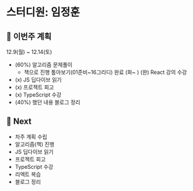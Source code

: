 # 스터디원: 임정훈

## 🚀 이번주 계획

12.9(월) ~ 12.14(토)

- (60%) 알고리즘 문제풀이
  - 책으로 진행 톺아보기(01준비~16그리디) 완료 (화~ )
    (완) React 강의 수강
- (x) JS 딥다이브 읽기
- (x) 프로젝트 회고
- (x) TypeScript 수강
- (40%) 했던 내용 블로그 정리

## 🌱 Next

- 차주 계획 수립
- 알고리즘(책) 진행
- JS 딥다이브 읽기
- 프로젝트 회고
- TypeScript 수강
- 리엑트 복습
- 블로그 정리
